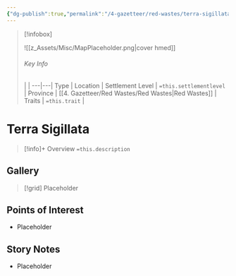 ```yaml
---
{"dg-publish":true,"permalink":"/4-gazetteer/red-wastes/terra-sigillata/terra-sigillata/","noteIcon":""}
---
```



> [!infobox]
> 
> ![[z_Assets/Misc/MapPlaceholder.png\|cover hmed]]
> ###### Key Info
>  |   |
> ---|---|
> Type | Location |
> Settlement Level | `=this.settlementlevel` |
> Province | [[4. Gazetteer/Red Wastes/Red Wastes\|Red Wastes]] |
> Traits | `=this.trait` |

# Terra Sigillata

> [!info]+ Overview
> `=this.description`

## Gallery

>[!grid]
>Placeholder


## Points of Interest

- Placeholder

## Story Notes

- Placeholder
